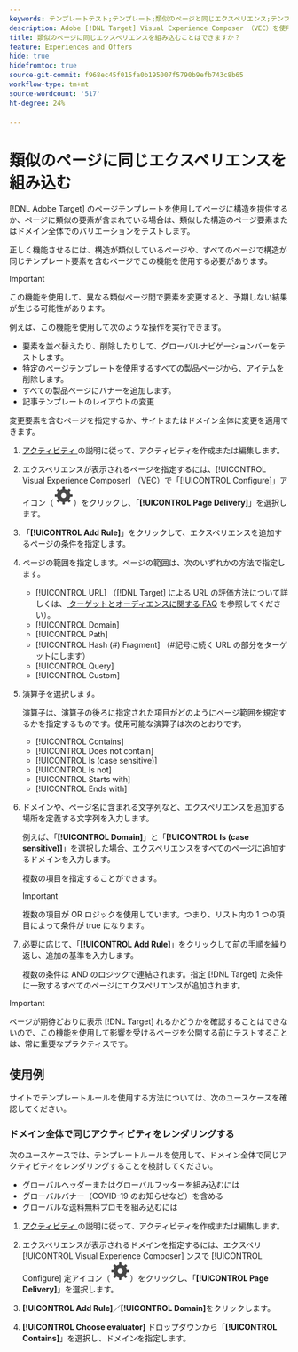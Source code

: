 ```yaml
---
keywords: テンプレートテスト;テンプレート;類似のページと同じエクスペリエンス;テンプレートテスト
description: Adobe [!DNL Target] Visual Experience Composer （VEC）を使用して、同様に構造化された複数のページや、同じテンプレート要素を含む複数のページに同じエクスペリエンスを含める方法を説明します。
title: 類似のページに同じエクスペリエンスを組み込むことはできますか？
feature: Experiences and Offers
hide: true
hidefromtoc: true
source-git-commit: f968ec45f015fa0b195007f5790b9efb743c8b65
workflow-type: tm+mt
source-wordcount: '517'
ht-degree: 24%

---
```


# 類似のページに同じエクスペリエンスを組み込む

[!DNL Adobe Target] のページテンプレートを使用してページに構造を提供するか、ページに類似の要素が含まれている場合は、類似した構造のページ要素またはドメイン全体でのバリエーションをテストします。

正しく機能させるには、構造が類似しているページや、すべてのページで構造が同じテンプレート要素を含むページでこの機能を使用する必要があります。

>[!IMPORTANT]
>
>この機能を使用して、異なる類似ページ間で要素を変更すると、予期しない結果が生じる可能性があります。

例えば、この機能を使用して次のような操作を実行できます。

* 要素を並べ替えたり、削除したりして、グローバルナビゲーションバーをテストします。
* 特定のページテンプレートを使用するすべての製品ページから、アイテムを削除します。
* すべての製品ページにバナーを追加します。
* 記事テンプレートのレイアウトの変更

変更要素を含むページを指定するか、サイトまたはドメイン全体に変更を適用できます。

1. [ アクティビティ ](/help/main/c-activities/activities.md#concept_D317A95A1AB54674BA7AB65C7985BA03) の説明に従って、アクティビティを作成または編集します。

1. エクスペリエンスが表示されるページを指定するには、[!UICONTROL Visual Experience Composer] （VEC）で「[!UICONTROL Configure]」アイコン（![ 設定アイコン ](/help/main/assets/icons/Setting.svg)）をクリックし、「**[!UICONTROL Page Delivery]**」を選択します。

1. 「**[!UICONTROL Add Rule]**」をクリックして、エクスペリエンスを追加するページの条件を指定します。

1. ページの範囲を指定します。ページの範囲は、次のいずれかの方法で指定します。

   * [!UICONTROL URL] （[!DNL Target] による URL の評価方法について詳しくは、[ ターゲットとオーディエンスに関する FAQ](/help/main/c-target/c-troubleshooting-targets-and-audiences/troubleshooting-targets-and-audiences.md) を参照してください）。
   * [!UICONTROL Domain]
   * [!UICONTROL Path]
   * [!UICONTROL Hash (#) Fragment] （#記号に続く URL の部分をターゲットにします）
   * [!UICONTROL Query]
   * [!UICONTROL Custom]

1. 演算子を選択します。

   演算子は、演算子の後ろに指定された項目がどのようにページ範囲を規定するかを指定するものです。使用可能な演算子は次のとおりです。

   * [!UICONTROL Contains]
   * [!UICONTROL Does not contain]
   * [!UICONTROL Is (case sensitive)]
   * [!UICONTROL Is not]
   * [!UICONTROL Starts with]
   * [!UICONTROL Ends with]

1. ドメインや、ページ名に含まれる文字列など、エクスペリエンスを追加する場所を定義する文字列を入力します。

   例えば、「**[!UICONTROL Domain]**」と「**[!UICONTROL Is (case sensitive)]**」を選択した場合、エクスペリエンスをすべてのページに追加するドメインを入力します。

   複数の項目を指定することができます。

   >[!IMPORTANT]
   >
   >複数の項目が OR ロジックを使用しています。つまり、リスト内の 1 つの項目によって条件が true になります。

1. 必要に応じて、「**[!UICONTROL Add Rule]**」をクリックして前の手順を繰り返し、追加の基準を入力します。

   複数の条件は AND のロジックで連結されます。指定 [!DNL Target] た条件に一致するすべてのページにエクスペリエンスが追加されます。

>[!IMPORTANT]
>
> ページが期待どおりに表示 [!DNL Target] れるかどうかを確認することはできないので、この機能を使用して影響を受けるページを公開する前にテストすることは、常に重要なプラクティスです。

## 使用例

サイトでテンプレートルールを使用する方法については、次のユースケースを確認してください。

### ドメイン全体で同じアクティビティをレンダリングする

次のユースケースでは、テンプレートルールを使用して、ドメイン全体で同じアクティビティをレンダリングすることを検討してください。

* グローバルヘッダーまたはグローバルフッターを組み込むには
* グローバルバナー（COVID-19 のお知らせなど）を含める
* グローバルな送料無料プロモを組み込むには

1. [ アクティビティ ](/help/main/c-activities/activities.md#concept_D317A95A1AB54674BA7AB65C7985BA03) の説明に従って、アクティビティを作成または編集します。

1. エクスペリエンスが表示されるドメインを指定するには、エクスペリ [!UICONTROL Visual Experience Composer] ンスで [!UICONTROL Configure] 定アイコン（![ 設定アイコン ](/help/main/assets/icons/Setting.svg)）をクリックし、「**[!UICONTROL Page Delivery]**」を選択します。

1. **[!UICONTROL Add Rule]**／**[!UICONTROL Domain]**&#x200B;をクリックします。

1. **[!UICONTROL Choose evaluator]** ドロップダウンから「**[!UICONTROL Contains]**」を選択し、ドメインを指定します。
